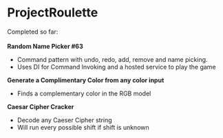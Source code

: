 # ProjectRoulette

Completed so far: <br><br>
  <b>Random Name Picker #63</b> 
  <ul>
    <li>Command pattern with undo, redo, add, remove and name picking.</li>
    <li>Uses DI for Command Invoking and a hosted service to play the game</li>
  </ul>
  <b>Generate a Complimentary Color from any color input</b> 
  <ul>
    <li>Finds a complementary color in the RGB model</li>
  </ul>
  <b>Caesar Cipher Cracker</b> 
  <ul>
    <li>Decode any Caeser Cipher string</li>
    <li>Will run every possible shift if shift is unknown</li>
  </ul>
